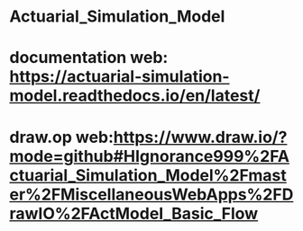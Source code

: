 # Actuarial_Simulation_Model
# documentation web: https://actuarial-simulation-model.readthedocs.io/en/latest/
# draw.op web:https://www.draw.io/?mode=github#HIgnorance999%2FActuarial_Simulation_Model%2Fmaster%2FMiscellaneousWebApps%2FDrawIO%2FActModel_Basic_Flow
